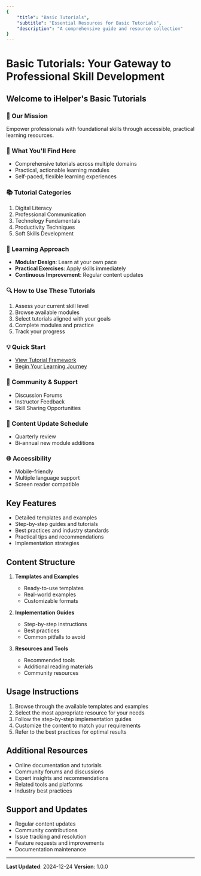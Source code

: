 ```yaml
---
{
    "title": "Basic Tutorials",
    "subtitle": "Essential Resources for Basic Tutorials",
    "description": "A comprehensive guide and resource collection"
}
---
```


# Basic Tutorials: Your Gateway to Professional Skill Development

## Welcome to iHelper's Basic Tutorials

### 🎯 Our Mission
Empower professionals with foundational skills through accessible, practical learning resources.

### 🌟 What You'll Find Here
- Comprehensive tutorials across multiple domains
- Practical, actionable learning modules
- Self-paced, flexible learning experiences

### 📚 Tutorial Categories
1. Digital Literacy
2. Professional Communication
3. Technology Fundamentals
4. Productivity Techniques
5. Soft Skills Development

### 🚀 Learning Approach
- **Modular Design**: Learn at your own pace
- **Practical Exercises**: Apply skills immediately
- **Continuous Improvement**: Regular content updates

### 🔍 How to Use These Tutorials
1. Assess your current skill level
2. Browse available modules
3. Select tutorials aligned with your goals
4. Complete modules and practice
5. Track your progress

### 💡 Quick Start
- [View Tutorial Framework](/TUTORIAL_FRAMEWORK.md)
- [Begin Your Learning Journey](/index.html)

### 🤝 Community & Support
- Discussion Forums
- Instructor Feedback
- Skill Sharing Opportunities

### 📅 Content Update Schedule
- Quarterly review
- Bi-annual new module additions

### 🌐 Accessibility
- Mobile-friendly
- Multiple language support
- Screen reader compatible

## Key Features 
- Detailed templates and examples
- Step-by-step guides and tutorials
- Best practices and industry standards
- Practical tips and recommendations
- Implementation strategies

## Content Structure 
1. **Templates and Examples**
   - Ready-to-use templates
   - Real-world examples
   - Customizable formats

2. **Implementation Guides**
   - Step-by-step instructions
   - Best practices
   - Common pitfalls to avoid

3. **Resources and Tools**
   - Recommended tools
   - Additional reading materials
   - Community resources

## Usage Instructions 
1. Browse through the available templates and examples
2. Select the most appropriate resource for your needs
3. Follow the step-by-step implementation guides
4. Customize the content to match your requirements
5. Refer to the best practices for optimal results

## Additional Resources 
- Online documentation and tutorials
- Community forums and discussions
- Expert insights and recommendations
- Related tools and platforms
- Industry best practices

## Support and Updates 
- Regular content updates
- Community contributions
- Issue tracking and resolution
- Feature requests and improvements
- Documentation maintenance

---

**Last Updated**: 2024-12-24
**Version**: 1.0.0
